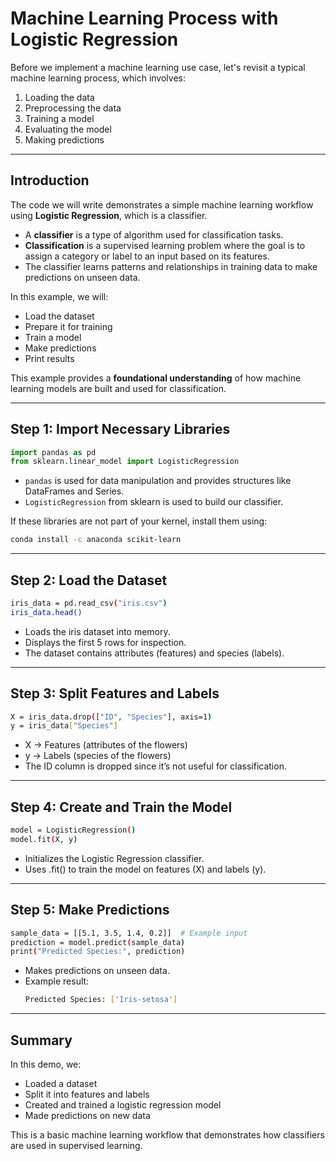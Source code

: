 # Machine Learning Process with Logistic Regression

Before we implement a machine learning use case, let's revisit a typical machine learning process, which involves:

1. Loading the data  
2. Preprocessing the data  
3. Training a model  
4. Evaluating the model  
5. Making predictions  

---

## Introduction

The code we will write demonstrates a simple machine learning workflow using **Logistic Regression**, which is a classifier.  

- A **classifier** is a type of algorithm used for classification tasks.  
- **Classification** is a supervised learning problem where the goal is to assign a category or label to an input based on its features.  
- The classifier learns patterns and relationships in training data to make predictions on unseen data.  

In this example, we will:  
- Load the dataset  
- Prepare it for training  
- Train a model  
- Make predictions  
- Print results  

This example provides a **foundational understanding** of how machine learning models are built and used for classification.

---

## Step 1: Import Necessary Libraries

```python
import pandas as pd
from sklearn.linear_model import LogisticRegression
```

- `pandas` is used for data manipulation and provides structures like DataFrames and Series.
- `LogisticRegression` from sklearn is used to build our classifier.

If these libraries are not part of your kernel, install them using:

```bash
conda install -c anaconda scikit-learn
```

---

## Step 2: Load the Dataset
```bash
iris_data = pd.read_csv("iris.csv")
iris_data.head()
```

- Loads the iris dataset into memory.
- Displays the first 5 rows for inspection.
- The dataset contains attributes (features) and species (labels).

---

## Step 3: Split Features and Labels
```bash
X = iris_data.drop(["ID", "Species"], axis=1)
y = iris_data["Species"]
```

- X → Features (attributes of the flowers)
- y → Labels (species of the flowers)
- The ID column is dropped since it’s not useful for classification.

---

## Step 4: Create and Train the Model
```bash
model = LogisticRegression()
model.fit(X, y)
```
- Initializes the Logistic Regression classifier.
- Uses .fit() to train the model on features (X) and labels (y).

---

## Step 5: Make Predictions
```bash
sample_data = [[5.1, 3.5, 1.4, 0.2]]  # Example input
prediction = model.predict(sample_data)
print("Predicted Species:", prediction)
```
- Makes predictions on unseen data.
- Example result:
  ```bash
  Predicted Species: ['Iris-setosa']
  ```

---

## Summary
In this demo, we:
- Loaded a dataset
- Split it into features and labels
- Created and trained a logistic regression model
- Made predictions on new data

This is a basic machine learning workflow that demonstrates how classifiers are used in supervised learning.
